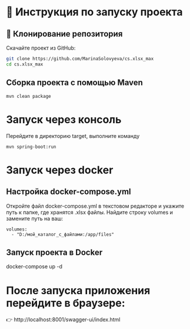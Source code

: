 # 🚀 Инструкция по запуску проекта

## **🔹 Клонирование репозитория**
Скачайте проект из GitHub:  
```sh
git clone https://github.com/MarinaSolovyeva/cs.xlsx_max
cd cs.xlsx_max
``` 
## Сборка проекта с помощью Maven
 ``` 
mvn clean package
```
# Запуск через консоль
Перейдите в директорию target, выполните команду
```
mvn spring-boot:run
```

# Запуск через docker

## Настройка docker-compose.yml
Откройте файл docker-compose.yml в текстовом редакторе и укажите путь к папке, где хранятся .xlsx файлы.
Найдите строку volumes и замените путь на ваш:
```  
volumes:
  - "D:/мой_каталог_с_файлами:/app/files"
```
## Запуск проекта в Docker
docker-compose up -d

# После запуска приложения перейдите в браузере:
👉 http://localhost:8001/swagger-ui/index.html
